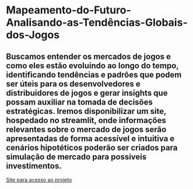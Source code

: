 # Mapeamento-do-Futuro-Analisando-as-Tendências-Globais-dos-Jogos
Buscamos entender os mercados de jogos e como eles estão evoluindo ao longo do tempo, identificando tendências e padrões que podem ser úteis para os desenvolvedores e distribuidores de jogos e gerar insights que possam auxiliar na tomada de decisões estratégicas.
Iremos disponibilizar um site, hospedado no streamlit, onde informações relevantes sobre o mercado de jogos serão apresentadas de forma acessível e intuitiva e cenários hipotéticos poderão ser criados para simulação de mercado para possiveis investimentos.
---
[Site para acesso ao projeto](https://tomadadedecisoes.streamlit.app/)
